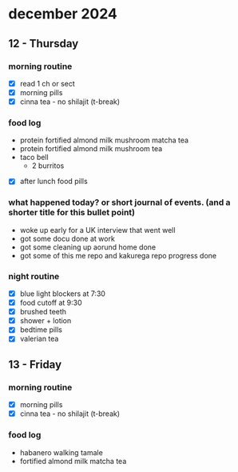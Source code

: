 # december 2024

## 12 - Thursday

### morning routine

- [x] read 1 ch or sect
- [x] morning pills
- [x] cinna tea - no shilajit (t-break)

### food log

- protein fortified almond milk mushroom matcha tea
- protein fortified almond milk mushroom tea
- taco bell
  - 2 burritos

- [x] after lunch food pills

### what happened today? or short journal of events. (and a shorter title for this bullet point)

- woke up early for a UK interview that went well
- got some docu done at work
- got some cleaning up aorund home done
- got some of this me repo and kakurega repo progress done

### night routine

- [x] blue light blockers at 7:30
- [x] food cutoff at 9:30
- [x] brushed teeth
- [x] shower + lotion
- [x] bedtime pills
- [x] valerian tea

## 13 - Friday

### morning routine

- [x] morning pills
- [x] cinna tea - no shilajit (t-break)

### food log

- habanero walking tamale
- fortified almond milk matcha tea
